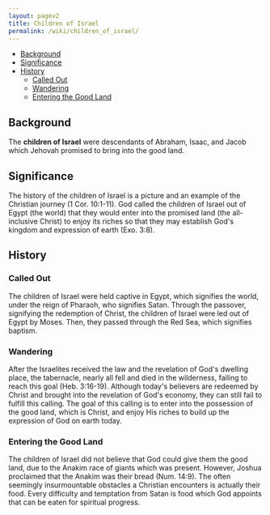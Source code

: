 ```yaml
---
layout: pagev2
title: Children of Israel
permalink: /wiki/children_of_israel/
---
```

- [Background](#background)
- [Significance](#significance)
- [History](#history)
  - [Called Out](#called-out)
  - [Wandering](#wandering)
  - [Entering the Good Land](#entering-the-good-land)

## Background

The **children of Israel** were descendants of Abraham, Isaac, and Jacob which Jehovah promised to bring into the good land.

## Significance

The history of the children of Israel is a picture and an example of the Christian journey (1 Cor. 10:1-11). God called the children of Israel out of Egypt (the world) that they would enter into the promised land (the all-inclusive Christ) to enjoy its riches so that they may establish God's kingdom and expression of earth (Exo. 3:8).

## History

### Called Out

The children of Israel were held captive in Egypt, which signifies the world, under the reign of Pharaoh, who signifies Satan. Through the passover, signifying the redemption of Christ, the children of Israel were led out of Egypt by Moses. Then, they passed through the Red Sea, which signifies baptism.

### Wandering

After the Israelites received the law and the revelation of God's dwelling place, the tabernacle, nearly all fell and died in the wilderness, failing to reach this goal (Heb. 3:16-19). Although today's believers are redeemed by Christ and brought into the revelation of God's economy, they can still fail to fulfill this calling. The goal of this calling is to enter into the possession of the good land, which is Christ, and enjoy His riches to build up the expression of God on earth today.

### Entering the Good Land

The children of Israel did not believe that God could give them the good land, due to the Anakim race of giants which was present. However, Joshua proclaimed that the Anakim was their bread (Num. 14:9). The often seemingly insurmountable obstacles a Christian encounters is actually their food. Every difficulty and temptation from Satan is food which God appoints that can be eaten for spiritual progress. 


